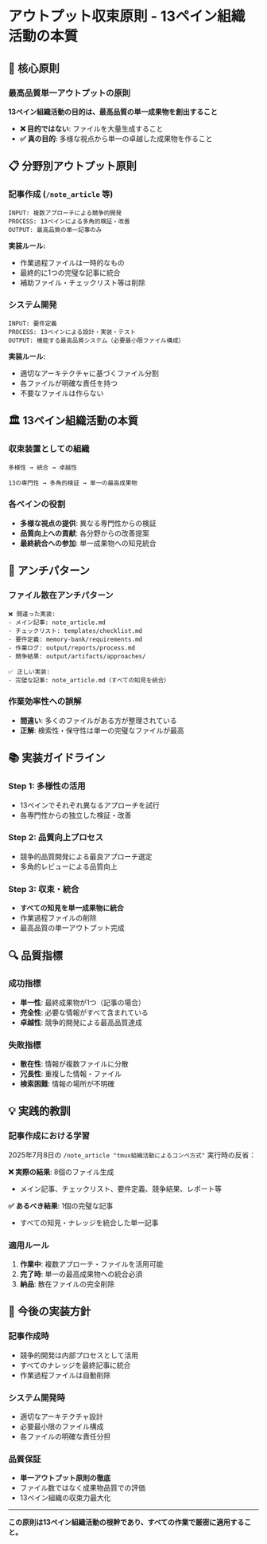 # アウトプット収束原則 - 13ペイン組織活動の本質

## 🎯 核心原則

### 最高品質単一アウトプットの原則
**13ペイン組織活動の目的は、最高品質の単一成果物を創出すること**

- **❌ 目的ではない**: ファイルを大量生成すること
- **✅ 真の目的**: 多様な視点から単一の卓越した成果物を作ること

## 📋 分野別アウトプット原則

### 記事作成 (`/note_article` 等)
```
INPUT: 複数アプローチによる競争的開発
PROCESS: 13ペインによる多角的検証・改善
OUTPUT: 最高品質の単一記事のみ
```

**実装ルール:**
- 作業過程ファイルは一時的なもの
- 最終的に1つの完璧な記事に統合
- 補助ファイル・チェックリスト等は削除

### システム開発
```
INPUT: 要件定義
PROCESS: 13ペインによる設計・実装・テスト
OUTPUT: 機能する最高品質システム（必要最小限ファイル構成）
```

**実装ルール:**
- 適切なアーキテクチャに基づくファイル分割
- 各ファイルが明確な責任を持つ
- 不要なファイルは作らない

## 🏛️ 13ペイン組織活動の本質

### 収束装置としての組織
```
多様性 → 統合 → 卓越性

13の専門性 → 多角的検証 → 単一の最高成果物
```

### 各ペインの役割
- **多様な視点の提供**: 異なる専門性からの検証
- **品質向上への貢献**: 各分野からの改善提案
- **最終統合への参加**: 単一成果物への知見統合

## 🚫 アンチパターン

### ファイル散在アンチパターン
```
❌ 間違った実装:
- メイン記事: note_article.md
- チェックリスト: templates/checklist.md  
- 要件定義: memory-bank/requirements.md
- 作業ログ: output/reports/process.md
- 競争結果: output/artifacts/approaches/
```

```
✅ 正しい実装:
- 完璧な記事: note_article.md（すべての知見を統合）
```

### 作業効率性への誤解
- **間違い**: 多くのファイルがある方が整理されている
- **正解**: 検索性・保守性は単一の完璧なファイルが最高

## 📚 実装ガイドライン

### Step 1: 多様性の活用
- 13ペインでそれぞれ異なるアプローチを試行
- 各専門性からの独立した検証・改善

### Step 2: 品質向上プロセス
- 競争的品質開発による最良アプローチ選定
- 多角的レビューによる品質向上

### Step 3: 収束・統合
- **すべての知見を単一成果物に統合**
- 作業過程ファイルの削除
- 最高品質の単一アウトプット完成

## 🔍 品質指標

### 成功指標
- **単一性**: 最終成果物が1つ（記事の場合）
- **完全性**: 必要な情報がすべて含まれている
- **卓越性**: 競争的開発による最高品質達成

### 失敗指標
- **散在性**: 情報が複数ファイルに分散
- **冗長性**: 重複した情報・ファイル
- **検索困難**: 情報の場所が不明確

## 💡 実践的教訓

### 記事作成における学習
2025年7月8日の `/note_article "tmux組織活動によるコンペ方式"` 実行時の反省：

**❌ 実際の結果**: 8個のファイル生成
- メイン記事、チェックリスト、要件定義、競争結果、レポート等

**✅ あるべき結果**: 1個の完璧な記事
- すべての知見・ナレッジを統合した単一記事

### 適用ルール
1. **作業中**: 複数アプローチ・ファイルを活用可能
2. **完了時**: 単一の最高成果物への統合必須
3. **納品**: 散在ファイルの完全削除

## 🎯 今後の実装方針

### 記事作成時
- 競争的開発は内部プロセスとして活用
- すべてのナレッジを最終記事に統合
- 作業過程ファイルは自動削除

### システム開発時
- 適切なアーキテクチャ設計
- 必要最小限のファイル構成
- 各ファイルの明確な責任分担

### 品質保証
- **単一アウトプット原則の徹底**
- ファイル数ではなく成果物品質での評価
- 13ペイン組織の収束力最大化

---

**この原則は13ペイン組織活動の根幹であり、すべての作業で厳密に適用すること。**